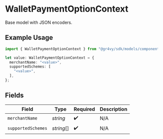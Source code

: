 # WalletPaymentOptionContext

Base model with JSON encoders.

## Example Usage

```typescript
import { WalletPaymentOptionContext } from "@gr4vy/sdk/models/components";

let value: WalletPaymentOptionContext = {
  merchantName: "<value>",
  supportedSchemes: [
    "<value>",
  ],
};
```

## Fields

| Field              | Type               | Required           | Description        |
| ------------------ | ------------------ | ------------------ | ------------------ |
| `merchantName`     | *string*           | :heavy_check_mark: | N/A                |
| `supportedSchemes` | *string*[]         | :heavy_check_mark: | N/A                |